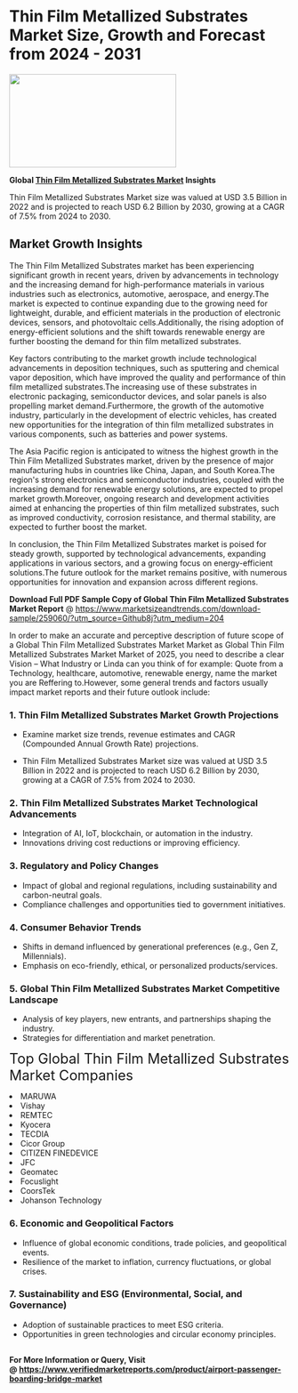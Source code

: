 <H1>Thin Film Metallized Substrates Market Size, Growth and Forecast from 2024 - 2031</H1><img class="aligncenter size-medium wp-image-584254" src="https://thirdeyenews.in/wp-content/uploads/2024/09/Global-Market-Research-300x168.jpeg" alt="" width="300" height="168" /><p><strong>Global&nbsp;<a href="https://www.marketsizeandtrends.com/download-sample/259060/?utm_source=Github8j?utm_medium=204">Thin Film Metallized Substrates Market</a> Insights</strong></p><p>Thin Film Metallized Substrates Market size was valued at USD 3.5 Billion in 2022 and is projected to reach USD 6.2 Billion by 2030, growing at a CAGR of 7.5% from 2024 to 2030.</p><p><h2>Market Growth Insights</h2> <p>The Thin Film Metallized Substrates market has been experiencing significant growth in recent years, driven by advancements in technology and the increasing demand for high-performance materials in various industries such as electronics, automotive, aerospace, and energy.The market is expected to continue expanding due to the growing need for lightweight, durable, and efficient materials in the production of electronic devices, sensors, and photovoltaic cells.Additionally, the rising adoption of energy-efficient solutions and the shift towards renewable energy are further boosting the demand for thin film metallized substrates.</p> <p>Key factors contributing to the market growth include technological advancements in deposition techniques, such as sputtering and chemical vapor deposition, which have improved the quality and performance of thin film metallized substrates.The increasing use of these substrates in electronic packaging, semiconductor devices, and solar panels is also propelling market demand.Furthermore, the growth of the automotive industry, particularly in the development of electric vehicles, has created new opportunities for the integration of thin film metallized substrates in various components, such as batteries and power systems.</p> <p>The Asia Pacific region is anticipated to witness the highest growth in the Thin Film Metallized Substrates market, driven by the presence of major manufacturing hubs in countries like China, Japan, and South Korea.The region's strong electronics and semiconductor industries, coupled with the increasing demand for renewable energy solutions, are expected to propel market growth.Moreover, ongoing research and development activities aimed at enhancing the properties of thin film metallized substrates, such as improved conductivity, corrosion resistance, and thermal stability, are expected to further boost the market.</p> <p>In conclusion, the Thin Film Metallized Substrates market is poised for steady growth, supported by technological advancements, expanding applications in various sectors, and a growing focus on energy-efficient solutions.The future outlook for the market remains positive, with numerous opportunities for innovation and expansion across different regions.</p> <p><span class=""><strong>Download Full PDF Sample Copy of Global Thin Film Metallized Substrates Market Report</strong> @ <a href="https://www.marketsizeandtrends.com/download-sample/259060/?utm_source=Github8j?utm_medium=204" target="_blank">https://www.marketsizeandtrends.com/download-sample/259060/?utm_source=Github8j?utm_medium=204</a></span></p><p>In order to make an accurate and perceptive description of future scope of a Global&nbsp;Thin Film Metallized Substrates Market Market as Global&nbsp;Thin Film Metallized Substrates Market Market of 2025, you need to describe a clear Vision &ndash; What Industry or Linda can you think of for example: Quote from a Technology, healthcare, automotive, renewable energy, name the market you are Reffering to.However, some general trends and factors usually impact market reports and their future outlook include:</p><h3>1.&nbsp;<strong>Thin Film Metallized Substrates Market Growth Projections</strong></h3><ul><li>Examine market size trends, revenue estimates and CAGR (Compounded Annual Growth Rate) projections.</li><li><p>Thin Film Metallized Substrates Market size was valued at USD 3.5 Billion in 2022 and is projected to reach USD 6.2 Billion by 2030, growing at a CAGR of 7.5% from 2024 to 2030.</p></li></ul><h3>2.&nbsp;<strong>Thin Film Metallized Substrates Market Technological Advancements</strong></h3><ul><li>Integration of AI, IoT, blockchain, or automation in the industry.</li><li>Innovations driving cost reductions or improving efficiency.</li></ul><h3>3.&nbsp;<strong>Regulatory and Policy Changes</strong></h3><ul><li>Impact of global and regional regulations, including sustainability and carbon-neutral goals.</li><li>Compliance challenges and opportunities tied to government initiatives.</li></ul><h3>4.&nbsp;<strong>Consumer Behavior Trends</strong></h3><ul><li>Shifts in demand influenced by generational preferences (e.g., Gen Z, Millennials).</li><li>Emphasis on eco-friendly, ethical, or personalized products/services.</li></ul><h3>5.&nbsp;<strong>Global Thin Film Metallized Substrates Market Competitive Landscape</strong></h3><ul><li>Analysis of key players, new entrants, and partnerships shaping the industry.</li><li>Strategies for differentiation and market penetration.</li></ul><p data-pm-slice="1 1 []"><span style="color: inherit; font-family: inherit; font-size: 25px;">Top Global Thin Film Metallized Substrates Market Companies</span></p><div class="" data-test-id=""><p><li>MARUWA</li><li> Vishay</li><li> REMTEC</li><li> Kyocera</li><li> TECDIA</li><li> Cicor Group</li><li> CITIZEN FINEDEVICE</li><li> JFC</li><li> Geomatec</li><li> Focuslight</li><li> CoorsTek</li><li> Johanson Technology</li></p></div><h3>6.&nbsp;<strong>Economic and Geopolitical Factors</strong></h3><ul><li>Influence of global economic conditions, trade policies, and geopolitical events.</li><li>Resilience of the market to inflation, currency fluctuations, or global crises.</li></ul><h3>7.&nbsp;<strong>Sustainability and ESG (Environmental, Social, and Governance)</strong></h3><ul><li>Adoption of sustainable practices to meet ESG criteria.</li><li>Opportunities in green technologies and circular economy principles.</li></ul><h2><strong style="font-size: 14px;">For More Information or Query, Visit @&nbsp;</strong><a style="background-color: #ffffff; font-size: 14px;" href="https://www.marketsizeandtrends.com/report/thin-film-metallized-substrates-market/" target="_blank">https://www.verifiedmarketreports.com/product/airport-passenger-boarding-bridge-market</a></h2>